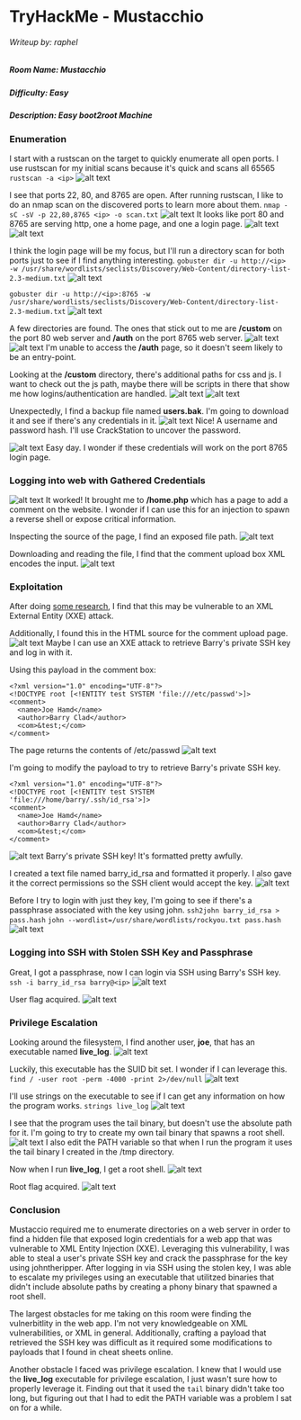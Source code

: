 # TryHackMe - Mustacchio
###### Writeup by: raphel

##### Room Name: Mustacchio
##### Difficulty: Easy
##### Description: Easy boot2root Machine

### Enumeration

I start with a rustscan on the target to quickly enumerate all open ports.  I use rustscan for my initial scans because it's quick and scans all 65565 
`rustscan -a <ip>`
![alt text](image-2.png)

I see that ports 22, 80, and 8765 are open.  After running rustscan, I like to do an nmap scan on the discovered ports to learn more about them.
`nmap -sC -sV -p 22,80,8765 <ip> -o scan.txt`
![alt text](image-3.png)
It looks like port 80 and 8765 are serving http, one a home page, and one a login page.
![alt text](image-4.png)
![alt text](image-5.png)

I think the login page will be my focus, but I'll run a directory scan for both ports just to see if I find anything interesting.
`gobuster dir -u http://<ip> -w /usr/share/wordlists/seclists/Discovery/Web-Content/directory-list-2.3-medium.txt`
![alt text](image-6.png)

`gobuster dir -u http://<ip>:8765 -w /usr/share/wordlists/seclists/Discovery/Web-Content/directory-list-2.3-medium.txt`
![alt text](image-7.png)

A few directories are found.  The ones that stick out to me are **/custom** on the port 80 web server and **/auth** on the port 8765 web server.
![alt text](image-10.png)
![alt text](image-13.png)
I'm unable to access the **/auth** page, so it doesn't seem likely to be an entry-point.

Looking at the **/custom** directory, there's additional paths for css and js.  I want to check out the js path, maybe there will be scripts in there that show me how logins/authentication are handled.
![alt text](image-8.png)
![alt text](image-9.png)

Unexpectedly, I find a backup file named **users.bak**.  I'm going to download it and see if there's any credentials in it.
![alt text](image-11.png)
Nice! A username and password hash.  I'll use CrackStation to uncover the password.

![alt text](image-12.png)
Easy day. I wonder if these credentials will work on the port 8765 login page.

### Logging into web with Gathered Credentials

![alt text](image-14.png)
It worked! It brought me to **/home.php** which has a page to add a comment on the website.  I wonder if I can use this for an injection to spawn a reverse shell or expose critical information.

Inspecting the source of the page, I find an exposed file path.
![alt text](image-16.png)

Downloading and reading the file, I find that the comment upload box XML encodes the input.
![alt text](image-17.png)

### Exploitation

After doing [some research](https://portswigger.net/web-security/xxe), I find that this may be vulnerable to an XML External Entity (XXE) attack.

Additionally, I found this in the HTML source for the comment upload page.
![alt text](image-18.png)
Maybe I can use an XXE attack to retrieve Barry's private SSH key and log in with it.

Using this payload in the comment box:
```
<?xml version="1.0" encoding="UTF-8"?>
<!DOCTYPE root [<!ENTITY test SYSTEM 'file:///etc/passwd'>]>
<comment>
  <name>Joe Hamd</name>
  <author>Barry Clad</author>
  <com>&test;</com>
</comment>
```

The page returns the contents of /etc/passwd
![alt text](image-19.png)

I'm going to modify the payload to try to retrieve Barry's private SSH key.

```
<?xml version="1.0" encoding="UTF-8"?>
<!DOCTYPE root [<!ENTITY test SYSTEM 'file:///home/barry/.ssh/id_rsa'>]>
<comment>
  <name>Joe Hamd</name>
  <author>Barry Clad</author>
  <com>&test;</com>
</comment>
```

![alt text](image-20.png)
Barry's private SSH key! It's formatted pretty awfully.

I created a text file named barry_id_rsa and formatted it properly.  I also gave it the correct permissions so the SSH client would accept the key.
![alt text](image-21.png)

Before I try to login with just they key, I'm going to see if there's a passphrase associated with the key using john.
`ssh2john barry_id_rsa > pass.hash`
`john --wordlist=/usr/share/wordlists/rockyou.txt pass.hash`
![alt text](image-23.png)


### Logging into SSH with Stolen SSH Key and Passphrase

Great, I got a passphrase, now I can login via SSH using Barry's SSH key.
`ssh -i barry_id_rsa barry@<ip>`
![alt text](image-24.png)

User flag acquired.
![alt text](image-25.png)

### Privilege Escalation

Looking around the filesystem, I find another user, **joe**, that has an executable named **live_log**.
![alt text](image-31.png)

Luckily, this executable has the SUID bit set. I wonder if I can leverage this.
`find / -user root -perm -4000 -print 2>/dev/null`
![alt text](image-26.png)

I'll use strings on the executable to see if I can get any information on how the program works.
`strings live_log`
![alt text](image-27.png)

I see that the program uses the tail binary, but doesn't use the absolute path for it. I'm going to try to create my own tail binary that spawns a root shell.
![alt text](image-28.png)
I also edit the PATH variable so that when I run the program it uses the tail binary I created in the /tmp directory.

Now when I run **live_log**, I get a root shell.
![alt text](image-29.png)

Root flag acquired.
![alt text](image-30.png)

### Conclusion
Mustaccio required me to enumerate directories on a web server in order to find a hidden file that exposed login credentials for a web app that was vulnerable to XML Entity Injection (XXE).  Leveraging this vulnerability, I was able to steal a user's private SSH key and crack the passphrase for the key using johntheripper.  After logging in via SSH using the stolen key, I was able to escalate my privileges using an executable that utilitzed binaries that didn't include absolute paths by creating a phony binary that spawned a root shell.

The largest obstacles for me taking on this room were finding the vulnerbitlity in the web app.  I'm not very knowledgeable on XML vulnerabilities, or XML in general.  Additionally, crafting a payload that retrieved the SSH key was difficult as it required some modifications to payloads that I found in cheat sheets online.

Another obstacle I faced was privilege escalation.  I knew that I would use the **live_log** executable for privilege escalation, I just wasn't sure how to properly leverage it.  Finding out that it used the `tail` binary didn't take too long, but figuring out that I had to edit the PATH variable was a problem I sat on for a while.